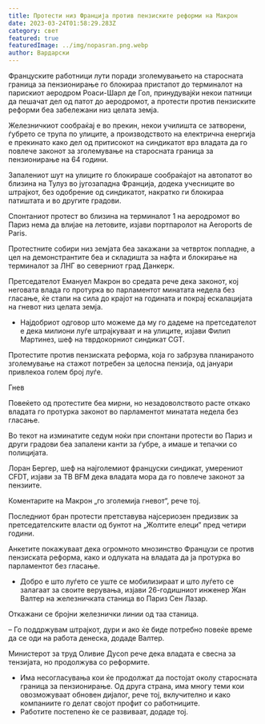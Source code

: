 ```yaml
---
title: Протести низ Франција против пензиските реформи на Макрон
date: 2023-03-24T01:58:29.283Z
category: свет
featured: true
featuredImage: ../img/nopasran.png.webp
author: Вардарски
---
```


Француските работници лути поради зголемувањето на старосната граница за пензионирање го блокираа пристапот до терминалот на парискиот аеродром Роаси-Шарл де Гол, принудувајќи некои патници да пешачат дел од патот до аеродромот, а протести против пензиските реформи беа забележани низ целата земја.

Железничкиот сообраќај е во прекин, некои училишта се затворени, ѓубрето се трупа по улиците, а производството на електрична енергија е прекинато како дел од притисокот на синдикатот врз владата да го повлече законот за зголемување на старосната граница за пензионирање на 64 години.

Запалениот шут на улиците го блокираше сообраќајот на автопатот во близина на Тулуз во југозападна Франција, додека учесниците во штрајкот, без одобрение од синдикатот, накратко ги блокираа патиштата и во другите градови.

Спонтаниот протест во близина на терминалот 1 на аеродромот во Париз нема да влијае на летовите, изјави портпаролот на Aeroports de Paris.

Протестните собири низ земјата беа закажани за четврток попладне, а цел на демонстрантите беа и складишта за нафта и блокирање на терминалот за ЛНГ во северниот град Данкерк.

Претседателот Емануел Макрон во средата рече дека законот, кој неговата влада го протурка во парламентот минатата недела без гласање, ќе стапи на сила до крајот на годината и покрај ескалацијата на гневот низ целата земја.

- Најдобриот одговор што можеме да му го дадеме на претседателот е дека милиони луѓе штрајкуваат и на улиците, изјави Филип Мартинез, шеф на тврдокорниот синдикат CGT.

Протестите против пензиската реформа, која го забрзува планираното зголемување на стажот потребен за целосна пензија, од јануари привлекоа голем број луѓе.

Гнев

Повеќето од протестите беа мирни, но незадоволството расте откако владата го протурка законот во парламентот минатата недела без гласање.

Во текот на изминатите седум ноќи при спонтани протести во Париз и други градови беа запалени канти за ѓубре, а имаше и тепачки со полицијата.

Лоран Бергер, шеф на најголемиот француски синдикат, умерениот CFDT, изјави за ТВ BFM дека владата мора да го повлече законот за пензиите.

Коментарите на Макрон „го зголемија гневот“, рече тој.

Последниот бран протести претставува најсериозен предизвик за претседателските власти од бунтот на „Жолтите елеци“ пред четири години.

Анкетите покажуваат дека огромното мнозинство Французи се против пензиската реформа, како и одлуката на владата да ја протурка во парламентот без гласање.

- Добро е што луѓето се уште се мобилизираат и што луѓето се залагаат за своите верувања, изјави 26-годишниот инженер Жан Валтер на железничката станица во Париз Сен Лазар.

Откажани се бројни железнички линии од таа станица.

– Го поддржувам штрајкот, дури и ако ќе биде потребно повеќе време да се оди на работа денеска, додаде Валтер.

Министерот за труд Оливие Дусоп рече дека владата е свесна за тензијата, но продолжува со реформите.

- Има несогласувања кои ќе продолжат да постојат околу старосната граница за пензионирање. Од друга страна, има многу теми кои овозможуваат обновен дијалог, рече тој, вклучително и како компаниите го делат својот профит со работниците.
- Работите постепено ќе се развиваат, додаде тој.
